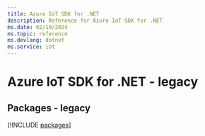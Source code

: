 ```yaml
---
title: Azure IoT SDK for .NET
description: Reference for Azure IoT SDK for .NET
ms.date: 02/19/2024
ms.topic: reference
ms.devlang: dotnet
ms.service: iot
---
```

# Azure IoT SDK for .NET - legacy
## Packages - legacy
[!INCLUDE [packages](iot-index.md)]